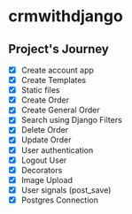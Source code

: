 # crmwithdjango


## Project's Journey
- [x] Create account app 
- [x] Create Templates 
- [x] Static files
- [x] Create Order
- [x] Create General Order
- [x] Search using Django Filters
- [x] Delete Order
- [x] Update Order
- [x] User authentication
- [x] Logout User
- [x] Decorators
- [x] Image Upload
- [x] User signals (post_save)
- [x] Postgres Connection